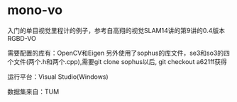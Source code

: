 # mono-vo
入门的单目视觉里程计的例子，参考自高翔的视觉SLAM14讲的第9讲的0.4版本RGBD-VO

需要配置的库有：OpenCV和Eigen
另外使用了sophus的库文件，se3和so3的四个文件(两个.h和两个.cpp),需要git clone sophus以后, git checkout a621ff获得

运行平台：Visual Studio(Windows)

数据集来自：TUM
